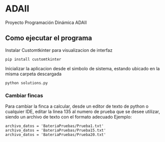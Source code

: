 # ADAII
Proyecto Programación Dinámica ADAII

## Como ejecutar el programa
Instalar Customtkinter para visualizacion de interfaz
```
pip install customtkinter
```

Inicializar la aplicacion desde el simbolo de sistema, estando ubicado en la misma carpeta descargada
```
python solutions.py
```

### Cambiar fincas
Para cambiar la finca a calcular, desde un editor de texto de python o cualquier IDE, editar la linea 135 al numero de prueba que se desee utilizar, siendo un archivo de texto con el formato adecuado
Ejemplo:

```
archivo_datos = 'BateriaPruebas/Prueba1.txt'
archivo_datos = 'BateriaPruebas/Prueba15.txt'
archivo_datos = 'BateriaPruebas/Prueba20.txt'
```
